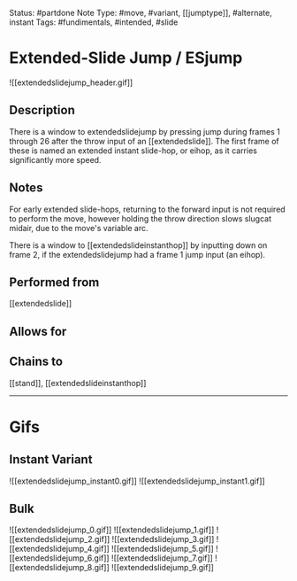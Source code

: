 Status: #partdone
Note Type: #move, #variant, [[jumptype]], #alternate, instant
Tags: #fundimentals, #intended, #slide 

# Extended-Slide Jump / ESjump
![[extendedslidejump_header.gif]]
## Description
There is a window to extendedslidejump by pressing jump during frames 1 through 26 after the throw input of an [[extendedslide]]. The first frame of these is named an extended instant slide-hop, or eihop, as it carries significantly more speed.

## Notes
For early extended slide-hops, returning to the forward input is not required to perform the move, however holding the throw direction slows slugcat midair, due to the move's variable arc.

There is a window to [[extendedslideinstanthop]] by inputting down on frame 2, if the extendedslidejump had a frame 1 jump input (an eihop).

## Performed from
[[extendedslide]]

## Allows for


## Chains to
[[stand]], [[extendedslideinstanthop]]

___
# Gifs
## Instant Variant
![[extendedslidejump_instant0.gif]]
![[extendedslidejump_instant1.gif]]
## Bulk
![[extendedslidejump_0.gif]]
![[extendedslidejump_1.gif]]
![[extendedslidejump_2.gif]]
![[extendedslidejump_3.gif]]
![[extendedslidejump_4.gif]]
![[extendedslidejump_5.gif]]
![[extendedslidejump_6.gif]]
![[extendedslidejump_7.gif]]
![[extendedslidejump_8.gif]]
![[extendedslidejump_9.gif]]